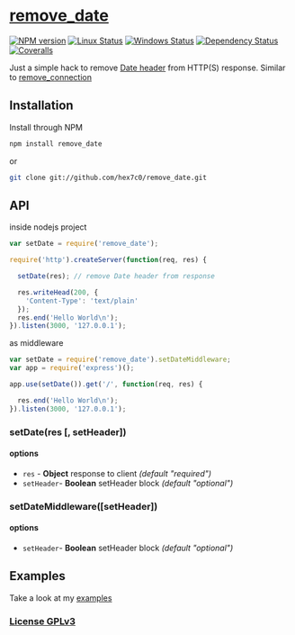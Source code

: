 # [remove_date](https://github.com/hex7c0/remove_date)

[![NPM version](https://img.shields.io/npm/v/remove_date.svg)](https://www.npmjs.com/package/remove_date)
[![Linux Status](https://img.shields.io/travis/hex7c0/remove_date.svg?label=linux-osx)](https://travis-ci.org/hex7c0/remove_date)
[![Windows Status](https://img.shields.io/appveyor/ci/hex7c0/remove_date.svg?label=windows)](https://ci.appveyor.com/project/hex7c0/remove_date)
[![Dependency Status](https://img.shields.io/david/hex7c0/remove_date.svg)](https://david-dm.org/hex7c0/remove_date)
[![Coveralls](https://img.shields.io/coveralls/hex7c0/remove_date.svg)](https://coveralls.io/r/hex7c0/remove_date)

Just a simple hack to remove [Date header](https://en.wikipedia.org/wiki/List_of_HTTP_header_fields#Date) from HTTP(S) response.
Similar to [remove_connection](https://github.com/hex7c0/remove_connection/)

## Installation

Install through NPM

```bash
npm install remove_date
```
or
```bash
git clone git://github.com/hex7c0/remove_date.git
```

## API

inside nodejs project
```js
var setDate = require('remove_date');

require('http').createServer(function(req, res) {

  setDate(res); // remove Date header from response

  res.writeHead(200, {
    'Content-Type': 'text/plain'
  });
  res.end('Hello World\n');
}).listen(3000, '127.0.0.1');
```

as middleware
```js
var setDate = require('remove_date').setDateMiddleware;
var app = require('express')();

app.use(setDate()).get('/', function(req, res) {

  res.end('Hello World\n');
}).listen(3000, '127.0.0.1');
```

### setDate(res [, setHeader])

#### options

 - `res` - **Object** response to client *(default "required")*
 - `setHeader`- **Boolean** setHeader block *(default "optional")*

### setDateMiddleware([setHeader])

#### options

 - `setHeader`- **Boolean** setHeader block *(default "optional")*

## Examples

Take a look at my [examples](examples)

### [License GPLv3](LICENSE)
